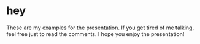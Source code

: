 # hey
These are my examples for the presentation. If you get tired of me talking, feel free just to read the comments. I hope you enjoy the presentation!
